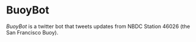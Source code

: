 # BuoyBot

*BuoyBot* is a twitter bot that tweets updates from NBDC Station 46026 (the San Francisco Buoy).